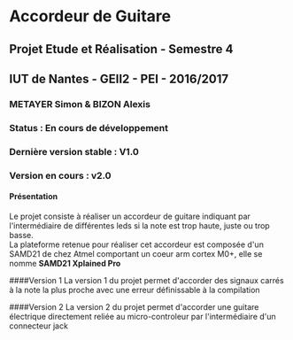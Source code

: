 # Accordeur de Guitare
## Projet Etude et Réalisation - Semestre 4
## IUT de Nantes - GEII2 - PEI - 2016/2017
### METAYER Simon & BIZON Alexis
### Status : En cours de développement
### Dernière version stable : V1.0
### Version en cours : v2.0

#### Présentation
Le projet consiste à réaliser un accordeur de guitare indiquant par l'intermédiaire de différentes leds si la note est trop haute, juste ou trop basse.</br>
La plateforme retenue pour réaliser cet accordeur est composée d'un SAMD21 de chez Atmel comportant un coeur arm cortex M0+, elle se nomme **SAMD21 Xplained Pro**</br>

####Version 1
La version 1 du projet permet d'accorder des signaux carrés à la note la plus proche avec une erreur définissable à la compilation</br>

####Version 2
La version 2 du projet permet d'accorder une guitare électrique directement reliée au micro-controleur par l'intermédiaire d'un connecteur jack</br>
